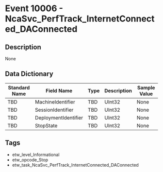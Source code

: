 # Event 10006 - NcaSvc_PerfTrack_InternetConnected_DAConnected

## Description
None

## Data Dictionary
|Standard Name|Field Name|Type|Description|Sample Value|
|---|---|---|---|---|
|TBD|MachineIdentifier|TBD|UInt32|None|None|
|TBD|SessionIdentifier|TBD|UInt32|None|None|
|TBD|DeploymentIdentifier|TBD|UInt32|None|None|
|TBD|StopState|TBD|UInt32|None|None|

## Tags
* etw_level_Informational
* etw_opcode_Stop
* etw_task_NcaSvc_PerfTrack_InternetConnected_DAConnected